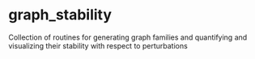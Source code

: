 # graph_stability
Collection of routines for generating graph families and quantifying and visualizing their stability with respect to perturbations
